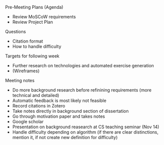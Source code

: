 Pre-Meeting Plans (Agenda)
 - Review MoSCoW requirements
 - Review Project Plan


 Questions
 - Citation format
 - How to handle difficulty

Targets for following week
 - Further research on technologies and automated exercise generation
 - (Wireframes)

Meeting notes
 - Do more background research before refinining requirements (more technical and detailed)
 - Automatic feedback is most likely not feasible
 - Record citations in Zotero
 - Take notes directly in background section of dissertation
 - Go through motivation paper and takes notes
 - Google scholar
 - Presentation on background reasearch at CS teaching seminar (Nov 14)
 - Handle difficulty depending on algorithm (if there are clear distinctions, mention it, if not create new definition for difficulty)
